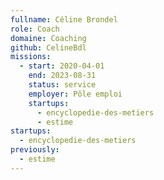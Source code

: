 ```yaml
---
fullname: Céline Brondel
role: Coach
domaine: Coaching
github: CelineBdl
missions:
  - start: 2020-04-01
    end: 2023-08-31
    status: service
    employer: Pôle emploi
    startups:
      - encyclopedie-des-metiers
      - estime
startups:
  - encyclopedie-des-metiers
previously:
  - estime
---
```

